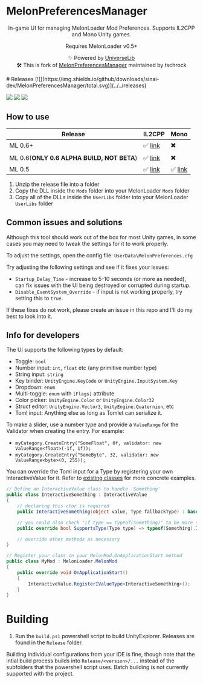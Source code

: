 # MelonPreferencesManager

<p align="center">
In-game UI for managing MelonLoader Mod Preferences. Supports IL2CPP and Mono Unity games.
</p>
<p align="center">
Requires MelonLoader v0.5+
</p>
<p align="center">
  ✨ Powered by <a href="https://github.com/yukieiji/UniverseLib">UniverseLib</a><br>
  🛠️ This is fork of <a href="https://github.com/kafeijao/MelonPreferencesManager">MelonPreferencesManager</a> maintained by tschrock<br>
</p>
# Releases  [![](https://img.shields.io/github/downloads/sinai-dev/MelonPreferencesManager/total.svg)](../../releases)

[![](https://img.shields.io/github/release/tschrock/MelonPreferencesManager.svg?label=version)](../../releases/latest) [![](https://img.shields.io/github/workflow/status/tschrock/MelonPreferencesManager/Build%20MelonPreferencesManager)](https://github.com/tschrock/MelonPreferencesManager/actions) [![](https://img.shields.io/github/downloads/tschrock/MelonPreferencesManager/latest/total.svg)](../../releases/latest)


## How to use

| Release | IL2CPP | Mono |
| ------- | ------ | ---- |
| ML 0.6+  | ✅ [link](https://github.com/tschrock/MelonPreferencesManager/releases/latest/download/MelonPreferencesManager.MelonLoader.IL2CPP.CoreCLR.zip) | ✖️ |
| ML 0.6(**ONLY 0.6 ALPHA BUILD, NOT BETA**)  | ✅ [link](https://github.com/tschrock/MelonPreferencesManager/releases/latest/download/MelonPreferencesManager.MelonLoader.IL2CPP.net6preview.zip) | ✖️ |
| ML 0.5  | ✅ [link](https://github.com/tschrock/MelonPreferencesManager/releases/latest/download/MelonPreferencesManager.MelonLoader.IL2CPP.zip) | ✅ [link](https://github.com/tschrock/MelonPreferencesManager/releases/latest/download/MelonPreferencesManager.MelonLoader.Mono.zip) | 

1. Unzip the release file into a folder
2. Copy the DLL inside the `Mods` folder into your MelonLoader `Mods` folder
3. Copy all of the DLLs inside the `UserLibs` folder into your MelonLoader `UserLibs` folder

## Common issues and solutions

Although this tool should work out of the box for most Unity games, in some cases you may need to tweak the settings for it to work properly.

To adjust the settings, open the config file: `UserData\MelonPreferences.cfg`

Try adjusting the following settings and see if it fixes your issues:
* `Startup_Delay_Time` - increase to 5-10 seconds (or more as needed), can fix issues with the UI being destroyed or corrupted during startup.
* `Disable_EventSystem_Override` - if input is not working properly, try setting this to `true`.

If these fixes do not work, please create an issue in this repo and I'll do my best to look into it.

## Info for developers

The UI supports the following types by default:

* Toggle: `bool`
* Number input: `int`, `float` etc (any primitive number type)
* String input: `string`
* Key binder: `UnityEngine.KeyCode` or `UnityEngine.InputSystem.Key`
* Dropdown: `enum`
* Multi-toggle: `enum` with `[Flags]` attribute
* Color picker: `UnityEngine.Color` or `UnityEngine.Color32`
* Struct editor: `UnityEngine.Vector3`, `UnityEngine.Quaternion`, etc
* Toml input: Anything else as long as Tomlet can serialize it.

To make a slider, use a number type and provide a `ValueRange` for the Validator when creating the entry. For example:
* `myCategory.CreateEntry("SomeFloat", 0f, validator: new ValueRange<float>(-1f, 1f));`
* `myCategory.CreateEntry("SomeByte", 32, validator: new ValueRange<byte>(0, 255));`

You can override the Toml input for a Type by registering your own InteractiveValue for it. Refer to [existing classes](https://github.com/sinai-dev/MelonPreferencesManager/tree/main/src/UI/InteractiveValues) for more concrete examples.
```csharp
// Define an InteractiveValue class to handle 'Something'
public class InteractiveSomething : InteractiveValue
{
    // declaring this ctor is required
    public InteractiveSomething(object value, Type fallbackType) : base(value, fallbackType) { }

    // you could also check "if type == typeof(Something)" to be more strict
    public override bool SupportsType(Type type) => typeof(Something).IsAssignableFrom(type);

    // override other methods as necessary
}

// Register your class in your MelonMod.OnApplicationStart method
public class MyMod : MelonLoader.MelonMod
{
    public override void OnApplicationStart()
    {
        InteractiveValue.RegisterIValueType<InteractiveSomething>();
    }
}
```

# Building

1. Run the `build.ps1` powershell script to build UnityExplorer. Releases are found in the `Release` folder.

Building individual configurations from your IDE is fine, though note that the intial build process builds into `Release/<version>/...` instead of the subfolders that the powershell script uses. Batch building is not currently supported with the project.
